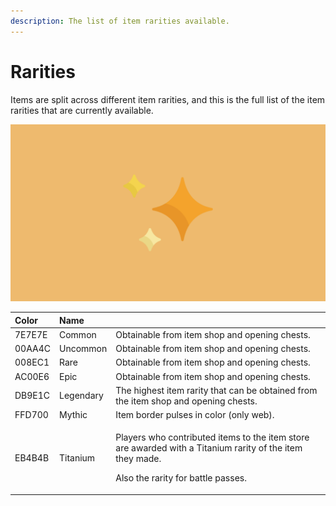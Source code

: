 ```yaml
---
description: The list of item rarities available.
---
```


# Rarities

Items are split across different item rarities, and this is the full list of the item rarities that are currently available.

![](../.gitbook/assets/shiny.png)

<table>
  <thead>
    <tr>
      <th style="text-align:left">Color</th>
      <th style="text-align:left">Name</th>
      <th style="text-align:left"></th>
    </tr>
  </thead>
  <tbody>
    <tr>
      <td style="text-align:left">7E7E7E</td>
      <td style="text-align:left">Common</td>
      <td style="text-align:left">Obtainable from item shop and opening chests.</td>
    </tr>
    <tr>
      <td style="text-align:left">00AA4C</td>
      <td style="text-align:left">Uncommon</td>
      <td style="text-align:left">Obtainable from item shop and opening chests.</td>
    </tr>
    <tr>
      <td style="text-align:left">008EC1</td>
      <td style="text-align:left">Rare</td>
      <td style="text-align:left">Obtainable from item shop and opening chests.</td>
    </tr>
    <tr>
      <td style="text-align:left">AC00E6</td>
      <td style="text-align:left">Epic</td>
      <td style="text-align:left">Obtainable from item shop and opening chests.</td>
    </tr>
    <tr>
      <td style="text-align:left">DB9E1C</td>
      <td style="text-align:left">Legendary</td>
      <td style="text-align:left">The highest item rarity that can be obtained from the item shop and opening
        chests.</td>
    </tr>
    <tr>
      <td style="text-align:left">FFD700</td>
      <td style="text-align:left">Mythic</td>
      <td style="text-align:left">Item border pulses in color (only web).</td>
    </tr>
    <tr>
      <td style="text-align:left">EB4B4B</td>
      <td style="text-align:left">Titanium</td>
      <td style="text-align:left">
        <p>Players who contributed items to the item store are awarded with a Titanium
          rarity of the item they made.
          <br />
        </p>
        <p>Also the rarity for battle passes.</p>
      </td>
    </tr>
  </tbody>
</table>